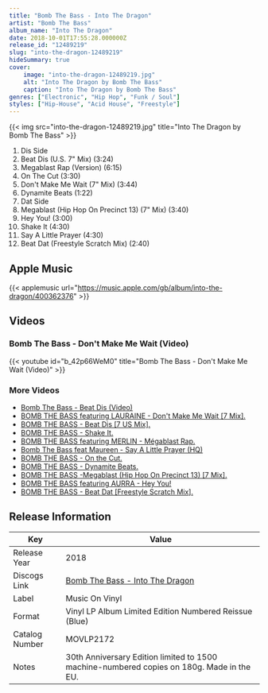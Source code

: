 ```yaml
---
title: "Bomb The Bass - Into The Dragon"
artist: "Bomb The Bass"
album_name: "Into The Dragon"
date: 2018-10-01T17:55:28.000000Z
release_id: "12489219"
slug: "into-the-dragon-12489219"
hideSummary: true
cover:
    image: "into-the-dragon-12489219.jpg"
    alt: "Into The Dragon by Bomb The Bass"
    caption: "Into The Dragon by Bomb The Bass"
genres: ["Electronic", "Hip Hop", "Funk / Soul"]
styles: ["Hip-House", "Acid House", "Freestyle"]
---
```


{{< img src="into-the-dragon-12489219.jpg" title="Into The Dragon by Bomb The Bass" >}}

<!-- section break -->

1. Dis Side
2. Beat Dis (U.S. 7" Mix) (3:24)
3. Megablast Rap (Version) (6:15)
4. On The Cut (3:30)
5. Don't Make Me Wait (7" Mix) (3:44)
6. Dynamite Beats (1:22)
7. Dat Side
8. Megablast (Hip Hop On Precinct 13) (7" Mix) (3:40)
9. Hey You! (3:00)
10. Shake It (4:30)
11. Say A Little Prayer (4:30)
12. Beat Dat (Freestyle Scratch Mix) (2:40)

<!-- section break -->




## Apple Music
{{< applemusic url="https://music.apple.com/gb/album/into-the-dragon/400362376" >}}





## Videos
### Bomb The Bass - Don't Make Me Wait (Video)
{{< youtube id="b_42p66WeM0" title="Bomb The Bass - Don't Make Me Wait (Video)" >}}<br>

### More Videos

- [Bomb The Bass - Beat Dis (Video)](https://www.youtube.com/watch?v=W6CJmJ5p3Ow)
- [BOMB THE BASS featuring LAURAINE - Don't Make Me Wait [7 Mix].](https://www.youtube.com/watch?v=T56ONhUdZXg)
- [BOMB THE BASS - Beat Dis [7 US Mix].](https://www.youtube.com/watch?v=CX-OsVJE-DE)
- [BOMB THE BASS - Shake It.](https://www.youtube.com/watch?v=nEpeVSQ4S3U)
- [BOMB THE BASS featuring MERLIN - Mégablast Rap.](https://www.youtube.com/watch?v=s4WnGHIK88k)
- [Bomb The Bass feat Maureen - Say A Little Prayer (HQ)](https://www.youtube.com/watch?v=2IBqzFkecQw)
- [BOMB THE BASS - On the Cut.](https://www.youtube.com/watch?v=rU0VJXc0H1s)
- [BOMB THE BASS - Dynamite Beats.](https://www.youtube.com/watch?v=dhn2mL2F36s)
- [BOMB THE BASS -Megablast (Hip Hop On Precinct 13) [7 Mix].](https://www.youtube.com/watch?v=bWbJeUEKzc8)
- [BOMB THE BASS featuring AURRA - Hey You!](https://www.youtube.com/watch?v=alQBkH08BDU)
- [BOMB THE BASS - Beat Dat [Freestyle Scratch Mix].](https://www.youtube.com/watch?v=vbMj6sfuIK8)


## Release Information
|  Key           | Value                                                |
| ---------------| ---------------------------------------------------- |
| Release Year   | 2018                                   |
| Discogs Link   | [Bomb The Bass - Into The Dragon](https://www.discogs.com/release/12489219-Bomb-The-Bass-Into-The-Dragon) |
| Label          | Music On Vinyl |
| Format         | Vinyl LP Album Limited Edition Numbered Reissue (Blue) |
| Catalog Number | MOVLP2172 |
| Notes | 30th Anniversary Edition limited to 1500 machine-numbered copies on 180g.  Made in the EU. |